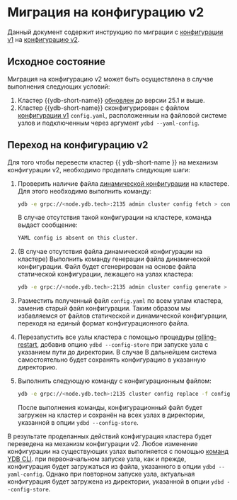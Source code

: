 # Миграция на конфигурацию v2

Данный документ содержит инструкцию по миграции с [конфигурации v1](../before-v25.1/configuration-management/config-overview.md) на [конфигурацию v2](../../../configuration-management/index.md).

## Исходное состояние

Миграция на конфигурацию v2 может быть осуществлена в случае выполнения следующих условий:

1. Кластер {{ydb-short-name}} [обновлен](../../../maintenance/upgrade.md) до версии 25.1 и выше.
1. Кластер {{ydb-short-name}} сконфигурирован с файлом [конфигурации v1](../before-v25.1/configuration-management/config-overview.md#static-config) `config.yaml`, расположенным на файловой системе узлов и подключенным через аргумент `ydbd --yaml-config`.

## Переход на конфигурацию v2

Для того чтобы перевести кластер {{ ydb-short-name }} на механизм конфигурации v2, необходимо проделать следующие шаги:

1. Проверить наличие файла [динамической конфигурации](../before-v25.1/configuration-management/config-overview.md#dynamic-config) на кластере. Для этого необходимо выполнить команду:

    ```bash
    ydb -e grpc://<node.ydb.tech>:2135 admin cluster config fetch > config.yaml
    ```

    В случае отсутствия такой конфигурации на кластере, команда выдаст сообщение:

    ```bash
    YAML config is absent on this cluster.
    ```

1. (В случае отсутствия файла динамической конфигурации на кластере) Выполнить команду генерации файла динамической конфигурации. Файл будет сгенерирован на основе файла статической конфигурации, лежащего на узлах кластера:

    ```bash
    ydb -e grpc://<node.ydb.tech>:2135 admin cluster config generate > config.yaml
    ```

1. Разместить полученный файл `config.yaml` по всем узлам кластера, заменив старый файл конфигурации. Таким образом мы избавляемся от файлов статической и динамической конфигурации, переходя на единый формат конфигурационного файла.

4. Перезапустить все узлы кластера с помощью процедуры [rolling-restart](../../../../maintenance/manual/node_restarting.md), добавив опцию `ydbd --config-store` при запуске узла с указанием пути до директории. В случае В дальнейшем система самостоятельно будет сохранять конфигурацию в указанную директорию.

1. Выполнить следующую команду с конфигурационным файлом:

    ```bash
    ydb -e grpc://<node.ydb.tech>:2135 cluster config replace -f config.yaml
    ```

    После выполнения команды, конфигурационный файл будет загружен на кластер и сохранён на всех узлах в директории, указанной в опции `ydbd --config-store`.


В результате проделанных действий конфигурация кластера будет переведена на механизм конфигурации v2. Любое изменение конфигурации на существующих узлах выполняется с помощью [команд YDB CLI](../update-config.md). при первоначальном запуске узла, как и прежде, конфигурация будет загружаться из файла, указанного в опции `ydbd --yaml-config`. Однако при повторном запуске узла, актуальная конфигурация будет загружена из директории, указанной в опции `ydbd --config-store`.
